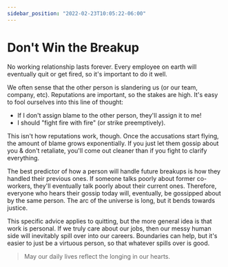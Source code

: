 ```yaml
---
sidebar_position: "2022-02-23T10:05:22-06:00"
---
```


# Don't Win the Breakup

No working relationship lasts forever. Every employee on earth will eventually quit or get fired, so it's important to do it well.

We often sense that the other person is slandering us (or our team, company, etc). Reputations are important, so the stakes are high. It's easy to fool ourselves into this line of thought:

- If I don't assign blame to the other person, they'll assign it to me!
- I should "fight fire with fire" (or strike preemptively).

This isn't how reputations work, though. Once the accusations start flying, the amount of blame grows exponentially. If you just let them gossip about you & don't retaliate, you'll come out cleaner than if you fight to clarify everything.

The best predictor of how a person will handle future breakups is how they handled their previous ones. If someone talks poorly about former co-workers, they'll eventually talk poorly about their current ones. Therefore, everyone who hears their gossip today will, eventually, be gossipped about by the same person. The arc of the universe is long, but it bends towards justice.

This specific advice applies to quitting, but the more general idea is that work is personal. If we truly care about our jobs, then our messy human side will inevitably spill over into our careers. Boundaries can help, but it's easier to just be a virtuous person, so that whatever spills over is good.

> May our daily lives reflect the longing in our hearts.
